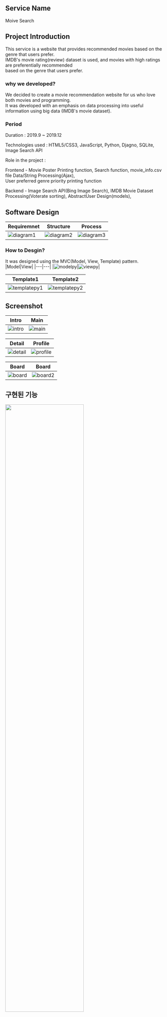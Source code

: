 ## Service Name
Moive Search

## Project Introduction
This service is a website that provides recommended movies based on the genre that users prefer.   
IMDB's movie rating(review) dataset is used, and movies with high ratings are preferentially recommended   
based on the genre that users prefer.

### why we developed?
We decided to create a movie recommendation website for us who love both movies and programming.   
It was developed with an emphasis on data processing into useful information using big data (IMDB's movie dataset).   

### Period   

Duration : 2019.9 ~ 2019.12   

Technologies used : HTML5/CSS3, JavaScript, Python, Djagno, SQLite, Image Search API   

Role in the project :    

Frontend - Movie Poster Printing function, Search function, movie_info.csv file Data/String Processing(Ajax),    
           User preferred genre priority printing function             
           
Backend - Image Search API(Bing Image Search), IMDB Movie Dataset Processing(Voterate sorting), AbstractUser Design(models),  

## Software Design
|Requiremnet|Structure|Process|
|---|---|---|
|![diagram1](https://user-images.githubusercontent.com/55237012/91019362-d634fb00-e62b-11ea-86b2-ea11792ae7d4.PNG)|![diagram2](https://user-images.githubusercontent.com/55237012/91019358-d503ce00-e62b-11ea-914d-9b819b5526bd.PNG)|![diagram3](https://user-images.githubusercontent.com/55237012/91019364-d634fb00-e62b-11ea-93ba-8d4bb7b995e5.PNG)|

### How to Desgin?
It was designed using the MVC(Model, View, Template) pattern.   
|Model|View|
|---|---|
|![modelpy](https://user-images.githubusercontent.com/55237012/91287632-f5b65a00-e7ca-11ea-8550-75d92446d47a.PNG)|![viewpy](https://user-images.githubusercontent.com/55237012/91287629-f51dc380-e7ca-11ea-83c5-59cddc7030dc.PNG)|

|Template1|Template2|
|---|---|
|![templatepy1](https://user-images.githubusercontent.com/55237012/91287633-f5b65a00-e7ca-11ea-8449-f613d9332717.PNG)|![templatepy2](https://user-images.githubusercontent.com/55237012/91287626-f3ec9680-e7ca-11ea-86b2-5e09a0ff3403.PNG)|



## Screenshot
|Intro|Main|
|---|---|
|![intro](https://user-images.githubusercontent.com/55237012/91289388-416a0300-e7cd-11ea-9b94-e9f4f219eeb9.PNG)|![main](https://user-images.githubusercontent.com/55237012/91289394-429b3000-e7cd-11ea-9282-de985efafed2.PNG)|    

|Detail|Profile|
|---|---|
|![detail](https://user-images.githubusercontent.com/55237012/91289395-4333c680-e7cd-11ea-9776-5875e28ea1b8.PNG)|![profile](https://user-images.githubusercontent.com/55237012/91289403-4464f380-e7cd-11ea-95f6-022e857a7dcf.PNG)|    

|Board|Board|
|---|---|
|![board](https://user-images.githubusercontent.com/55237012/91289400-43cc5d00-e7cd-11ea-9562-a1e5e38e3a15.PNG)|![board2](https://user-images.githubusercontent.com/55237012/91289401-4464f380-e7cd-11ea-81ac-bbf1af8d497d.PNG)|    

## 구현된 기능
<img src="https://user-images.githubusercontent.com/55237012/90137290-6a8f9a00-ddb0-11ea-9449-83984ea540ad.PNG" width="70%">
